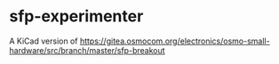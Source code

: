 # sfp-experimenter
A KiCad version of https://gitea.osmocom.org/electronics/osmo-small-hardware/src/branch/master/sfp-breakout

